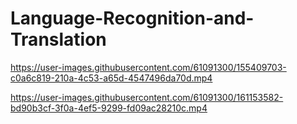 # Language-Recognition-and-Translation


https://user-images.githubusercontent.com/61091300/155409703-c0a6c819-210a-4c53-a65d-4547496da70d.mp4






https://user-images.githubusercontent.com/61091300/161153582-bd90b3cf-3f0a-4ef5-9299-fd09ac28210c.mp4

